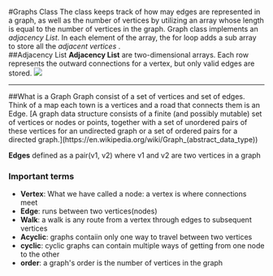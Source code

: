 #Graphs Class 
The class keeps track of how may edges are represented in a graph, as well as the number of vertices by utilizing an array whose length is equal
to the number of vertices in the graph. Graph class implements an *adjacency List*. In each element of the array, the for loop adds a sub array to store all the *adjacent vertices* .
<br>
##Adjacency List
**Adjacency List** are two-dimensional arrays. Each row represents the outward connections for a vertex, but only valid edges are stored. 
![](http://ycpcs.github.io/cs360-spring2015/lectures/images/lecture15/adjlistexample.png)

<hr>
##What is a Graph 
Graph consist of a set of vertices and set of edges. Think of a map each town is a vertices and a road that connects them is an Edge.
[A graph data structure consists of a finite (and possibly mutable) set of vertices or nodes or points, together with a set of unordered pairs of these vertices for an undirected graph or a set of ordered pairs for a directed graph.](https://en.wikipedia.org/wiki/Graph_(abstract_data_type))

**Edges** defined as a pair(v1, v2) where v1 and v2 are two vertices in a graph 

### Important terms 
* **Vertex**: What we have called a node: a vertex is where connections meet
* **Edge**: runs between two vertices(nodes)
* **Walk**: a walk is any route from a vertex through edges to subsequent vertices 
* **Acyclic**: graphs contaiin only one way to travel between two vertices 
* **cyclic**: cyclic graphs can contain multiple ways of getting from one node to the other 
* **order**: a graph's order is the number of vertices in the graph


